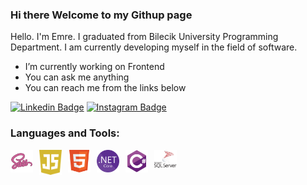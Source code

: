 ### Hi there  Welcome to my Githup page

Hello. I'm Emre. I graduated from Bilecik University Programming Department. 
I am currently developing myself in the field of software.


-  I’m currently working on Frontend
-  You can ask me anything
-  You can reach me from the links below


[![Linkedin Badge](https://img.shields.io/badge/LinkedIn-0077B5?style=for-the-badge&logo=linkedin&logoColor=white)](www.linkedin.com/in/yunusemreuslu16) 
[![Instagram Badge](https://img.shields.io/badge/Instagram-E4405F?style=for-the-badge&logo=instagram&logoColor=white)]() 


### Languages and Tools:

<img align="left" alt="sass" width="36px" src="https://github.com/okutucu/okutucu/blob/main/288_Sass-512.webp" style="padding-right:10px;">
<img align="left" alt="js" width="36px" src="https://github.com/okutucu/okutucu/blob/main/61b813455c729b5a4574888b_js%20logo.png" style="padding-right:10px;">
<img align="left" alt="html5" width="36px" src="https://github.com/okutucu/okutucu/blob/main/HTML5_Badge_512.png" style="padding-right:10px;">
<img align="left" alt="dotNetCore" width="36px" src="https://github.com/okutucu/okutucu/blob/main/NET_Core_Logo.svg.png" style="padding-right:10px;">
<img align="left" alt="csharp" width="36px" src="https://github.com/okutucu/okutucu/blob/main/csharp_original_logo_icon_146578.png" style="padding-right:10px;">
<img align="left" alt="sql" width="36px" src="https://github.com/okutucu/okutucu/blob/main/microsoft-sql-server-logo-96AF49E2B3-seeklogo.com.png" style="padding-right:10px;">
